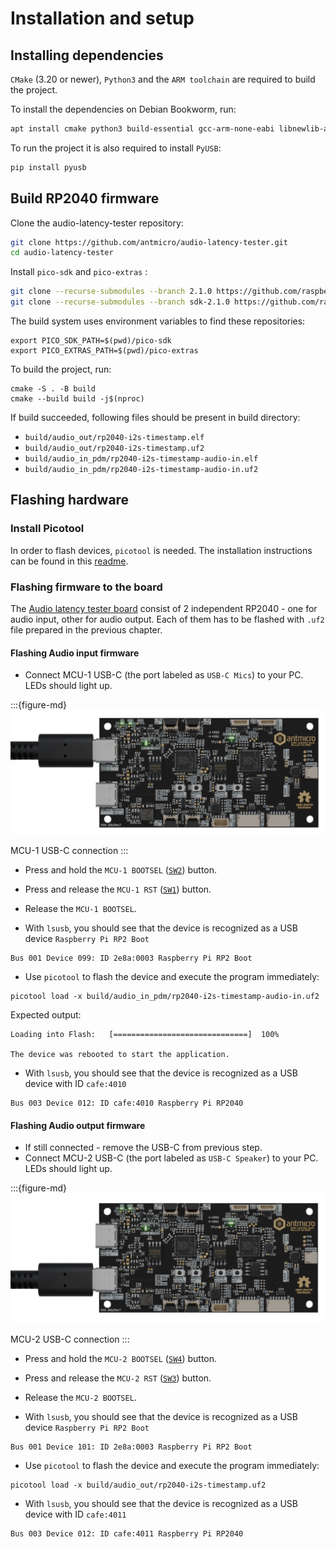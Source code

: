 # Installation and setup

## Installing dependencies
`CMake` (3.20 or newer), `Python3` and the `ARM toolchain` are required to build the project.

To install the dependencies on Debian Bookworm, run:

```sh
apt install cmake python3 build-essential gcc-arm-none-eabi libnewlib-arm-none-eabi libstdc++-arm-none-eabi-newlib libusb-1.0-0-dev
```

To run the project it is also required to install `PyUSB`:

```sh
pip install pyusb
```

## Build RP2040 firmware
Clone the audio-latency-tester repository:

```sh
git clone https://github.com/antmicro/audio-latency-tester.git
cd audio-latency-tester
```

Install `pico-sdk` and `pico-extras` :

```sh
git clone --recurse-submodules --branch 2.1.0 https://github.com/raspberrypi/pico-sdk.git
git clone --recurse-submodules --branch sdk-2.1.0 https://github.com/raspberrypi/pico-extras.git
```

The build system uses environment variables to find these repositories:

```console
export PICO_SDK_PATH=$(pwd)/pico-sdk
export PICO_EXTRAS_PATH=$(pwd)/pico-extras
```


To build the project, run:

```console
cmake -S . -B build
cmake --build build -j$(nproc)
```

If build succeeded, following files should be present in build directory:

* `build/audio_out/rp2040-i2s-timestamp.elf`
* `build/audio_out/rp2040-i2s-timestamp.uf2`
* `build/audio_in_pdm/rp2040-i2s-timestamp-audio-in.elf`
* `build/audio_in_pdm/rp2040-i2s-timestamp-audio-in.uf2`

## Flashing hardware

### Install Picotool

In order to flash devices, `picotool` is needed.
The installation instructions can be found in this [readme](https://github.com/raspberrypi/picotool/blob/master/README.md).

### Flashing firmware to the board

The [Audio latency tester board](https://github.com/antmicro/audio-latency-tester-board) consist of 2 independent RP2040 - one for audio input, other for audio output.
Each of them has to be flashed with `.uf2` file prepared in the previous chapter.

#### Flashing Audio input firmware

* Connect MCU-1 USB-C (the port labeled as `USB-C Mics`) to your PC. LEDs should light up.

:::{figure-md}
![](img/mcu-1-usb.png)

MCU-1 USB-C connection
:::


* Press and hold the `MCU-1 BOOTSEL` ([`SW2`](#SW2)) button.

* Press and release the `MCU-1 RST` ([`SW1`](#SW1)) button.

* Release the `MCU-1 BOOTSEL`.

* With `lsusb`, you should see that the device is recognized as a USB device `Raspberry Pi RP2 Boot`

```console
Bus 001 Device 099: ID 2e8a:0003 Raspberry Pi RP2 Boot

```

* Use `picotool` to flash the device and execute the program immediately:

```console
picotool load -x build/audio_in_pdm/rp2040-i2s-timestamp-audio-in.uf2
```

Expected output:

```console
Loading into Flash:   [==============================]  100%

The device was rebooted to start the application.
```
* With `lsusb`, you should see that the device is recognized as a USB device with ID `cafe:4010` 

```console
Bus 003 Device 012: ID cafe:4010 Raspberry Pi RP2040
```

#### Flashing Audio output firmware

* If still connected - remove the USB-C from previous step.
* Connect MCU-2 USB-C (the port labeled as `USB-C Speaker`) to your PC. LEDs should light up.

:::{figure-md}
![](img/mcu-2-usb.png)

MCU-2 USB-C connection
:::


* Press and hold the `MCU-2 BOOTSEL` ([`SW4`](#SW4)) button. 

* Press and release the `MCU-2 RST` ([`SW3`](#SW3)) button.

* Release the `MCU-2 BOOTSEL`.

* With `lsusb`, you should see that the device is recognized as a USB device `Raspberry Pi RP2 Boot`

```console
Bus 001 Device 101: ID 2e8a:0003 Raspberry Pi RP2 Boot

```

* Use `picotool` to flash the device and execute the program immediately:

```console
picotool load -x build/audio_out/rp2040-i2s-timestamp.uf2
```
* With `lsusb`, you should see that the device is recognized as a USB device with ID `cafe:4011` 

```console
Bus 003 Device 012: ID cafe:4011 Raspberry Pi RP2040
```